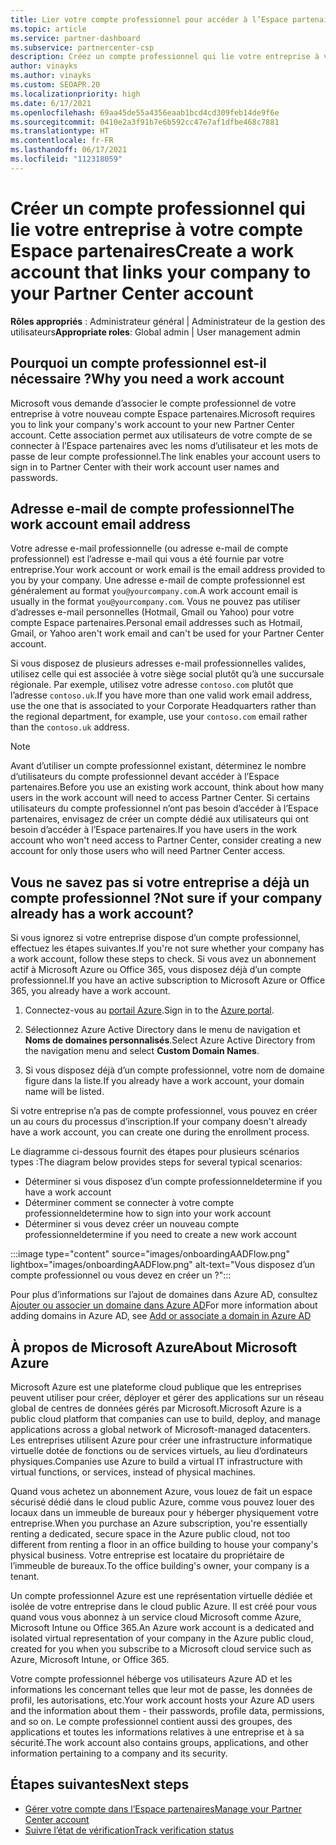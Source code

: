 ```yaml
---
title: Lier votre compte professionnel pour accéder à l’Espace partenaires
ms.topic: article
ms.service: partner-dashboard
ms.subservice: partnercenter-csp
description: Créez un compte professionnel qui lie votre entreprise à votre compte Espace partenaires. Cela permet aux employés de votre entreprise d’accéder à l’Espace partenaires.
author: vinayks
ms.author: vinayks
ms.custom: SEOAPR.20
ms.localizationpriority: high
ms.date: 6/17/2021
ms.openlocfilehash: 69aa45de55a4356eaab1bcd4cd309feb14de9f6e
ms.sourcegitcommit: 0410e2a3f91b7e6b592cc47e7af1dfbe468c7881
ms.translationtype: HT
ms.contentlocale: fr-FR
ms.lasthandoff: 06/17/2021
ms.locfileid: "112318059"
---
```

# <a name="create-a-work-account-that-links-your-company-to-your-partner-center-account"></a><span data-ttu-id="64feb-104">Créer un compte professionnel qui lie votre entreprise à votre compte Espace partenaires</span><span class="sxs-lookup"><span data-stu-id="64feb-104">Create a work account that links your company to your Partner Center account</span></span>

<span data-ttu-id="64feb-105">**Rôles appropriés** : Administrateur général | Administrateur de la gestion des utilisateurs</span><span class="sxs-lookup"><span data-stu-id="64feb-105">**Appropriate roles**: Global admin | User management admin</span></span>

## <a name="why-you-need-a-work-account"></a><span data-ttu-id="64feb-106">Pourquoi un compte professionnel est-il nécessaire ?</span><span class="sxs-lookup"><span data-stu-id="64feb-106">Why you need a work account</span></span>

<span data-ttu-id="64feb-107">Microsoft vous demande d’associer le compte professionnel de votre entreprise à votre nouveau compte Espace partenaires.</span><span class="sxs-lookup"><span data-stu-id="64feb-107">Microsoft requires you to link your company's work account to your new Partner Center account.</span></span> <span data-ttu-id="64feb-108">Cette association permet aux utilisateurs de votre compte de se connecter à l’Espace partenaires avec les noms d’utilisateur et les mots de passe de leur compte professionnel.</span><span class="sxs-lookup"><span data-stu-id="64feb-108">The link enables your account users to sign in to Partner Center with their work account user names and passwords.</span></span>

## <a name="the-work-account-email-address"></a><span data-ttu-id="64feb-109">Adresse e-mail de compte professionnel</span><span class="sxs-lookup"><span data-stu-id="64feb-109">The work account email address</span></span>

<span data-ttu-id="64feb-110">Votre adresse e-mail professionnelle (ou adresse e-mail de compte professionnel) est l’adresse e-mail qui vous a été fournie par votre entreprise.</span><span class="sxs-lookup"><span data-stu-id="64feb-110">Your work account or work email is the email address provided to you by your company.</span></span> <span data-ttu-id="64feb-111">Une adresse e-mail de compte professionnel est généralement au format `you@yourcompany.com`.</span><span class="sxs-lookup"><span data-stu-id="64feb-111">A work account email is usually in the format `you@yourcompany.com`.</span></span> <span data-ttu-id="64feb-112">Vous ne pouvez pas utiliser d’adresses e-mail personnelles (Hotmail, Gmail ou Yahoo) pour votre compte Espace partenaires.</span><span class="sxs-lookup"><span data-stu-id="64feb-112">Personal email addresses such as Hotmail, Gmail, or Yahoo aren't work email and can't be used for your Partner Center account.</span></span>

<span data-ttu-id="64feb-113">Si vous disposez de plusieurs adresses e-mail professionnelles valides, utilisez celle qui est associée à votre siège social plutôt qu’à une succursale régionale. Par exemple, utilisez votre adresse `contoso.com` plutôt que l’adresse `contoso.uk`.</span><span class="sxs-lookup"><span data-stu-id="64feb-113">If you have more than one valid work email address, use the one that is associated to your Corporate Headquarters rather than the regional department, for example, use your `contoso.com` email rather than the `contoso.uk` address.</span></span>

> [!NOTE]  
> <span data-ttu-id="64feb-114">Avant d’utiliser un compte professionnel existant, déterminez le nombre d’utilisateurs du compte professionnel devant accéder à l’Espace partenaires.</span><span class="sxs-lookup"><span data-stu-id="64feb-114">Before you use an existing work account, think about how many users in the work account will need to access Partner Center.</span></span> <span data-ttu-id="64feb-115">Si certains utilisateurs du compte professionnel n’ont pas besoin d’accéder à l’Espace partenaires, envisagez de créer un compte dédié aux utilisateurs qui ont besoin d’accéder à l’Espace partenaires.</span><span class="sxs-lookup"><span data-stu-id="64feb-115">If you have users in the work account who won't need access to Partner Center, consider creating a new account for only those users who will need Partner Center access.</span></span>

## <a name="not-sure-if-your-company-already-has-a-work-account"></a><span data-ttu-id="64feb-116">Vous ne savez pas si votre entreprise a déjà un compte professionnel ?</span><span class="sxs-lookup"><span data-stu-id="64feb-116">Not sure if your company already has a work account?</span></span>

<span data-ttu-id="64feb-117">Si vous ignorez si votre entreprise dispose d’un compte professionnel, effectuez les étapes suivantes.</span><span class="sxs-lookup"><span data-stu-id="64feb-117">If you're not sure whether your company has a work account, follow these steps to check.</span></span> <span data-ttu-id="64feb-118">Si vous avez un abonnement actif à Microsoft Azure ou Office 365, vous disposez déjà d’un compte professionnel.</span><span class="sxs-lookup"><span data-stu-id="64feb-118">If you have an active subscription to Microsoft Azure or Office 365, you already have a work account.</span></span>

1. <span data-ttu-id="64feb-119">Connectez-vous au [portail Azure](https://portal.azure.com).</span><span class="sxs-lookup"><span data-stu-id="64feb-119">Sign in to the [Azure portal](https://portal.azure.com).</span></span>

2. <span data-ttu-id="64feb-120">Sélectionnez Azure Active Directory dans le menu de navigation et **Noms de domaines personnalisés**.</span><span class="sxs-lookup"><span data-stu-id="64feb-120">Select Azure Active Directory from the navigation menu and select **Custom Domain Names**.</span></span>

3. <span data-ttu-id="64feb-121">Si vous disposez déjà d’un compte professionnel, votre nom de domaine figure dans la liste.</span><span class="sxs-lookup"><span data-stu-id="64feb-121">If you already have a work account, your domain name will be listed.</span></span>

<span data-ttu-id="64feb-122">Si votre entreprise n’a pas de compte professionnel, vous pouvez en créer un au cours du processus d’inscription.</span><span class="sxs-lookup"><span data-stu-id="64feb-122">If your company doesn't already have a work account, you can create one during the enrollment process.</span></span>

<span data-ttu-id="64feb-123">Le diagramme ci-dessous fournit des étapes pour plusieurs scénarios types :</span><span class="sxs-lookup"><span data-stu-id="64feb-123">The diagram below provides steps for several typical scenarios:</span></span>

- <span data-ttu-id="64feb-124">Déterminer si vous disposez d’un compte professionnel</span><span class="sxs-lookup"><span data-stu-id="64feb-124">determine if you have a work account</span></span>
- <span data-ttu-id="64feb-125">Déterminer comment se connecter à votre compte professionnel</span><span class="sxs-lookup"><span data-stu-id="64feb-125">determine how to sign into your work account</span></span>
- <span data-ttu-id="64feb-126">Déterminer si vous devez créer un nouveau compte professionnel</span><span class="sxs-lookup"><span data-stu-id="64feb-126">determine if you need to create a new work account</span></span>

:::image type="content" source="images/onboardingAADFlow.png" lightbox="images/onboardingAADFlow.png" alt-text="Vous disposez d’un compte professionnel ou vous devez en créer un ?":::

<span data-ttu-id="64feb-128">Pour plus d’informations sur l’ajout de domaines dans Azure AD, consultez [Ajouter ou associer un domaine dans Azure AD](/azure/active-directory/active-directory-add-domain)</span><span class="sxs-lookup"><span data-stu-id="64feb-128">For more information about adding domains in Azure AD, see [Add or associate a domain in Azure AD](/azure/active-directory/active-directory-add-domain)</span></span>

## <a name="about-microsoft-azure"></a><span data-ttu-id="64feb-129">À propos de Microsoft Azure</span><span class="sxs-lookup"><span data-stu-id="64feb-129">About Microsoft Azure</span></span>

<span data-ttu-id="64feb-130">Microsoft Azure est une plateforme cloud publique que les entreprises peuvent utiliser pour créer, déployer et gérer des applications sur un réseau global de centres de données gérés par Microsoft.</span><span class="sxs-lookup"><span data-stu-id="64feb-130">Microsoft Azure is a public cloud platform that companies can use to build, deploy, and manage applications across a global network of Microsoft-managed datacenters.</span></span> <span data-ttu-id="64feb-131">Les entreprises utilisent Azure pour créer une infrastructure informatique virtuelle dotée de fonctions ou de services virtuels, au lieu d’ordinateurs physiques.</span><span class="sxs-lookup"><span data-stu-id="64feb-131">Companies use Azure to build a virtual IT infrastructure with virtual functions, or services, instead of physical machines.</span></span>

<span data-ttu-id="64feb-132">Quand vous achetez un abonnement Azure, vous louez de fait un espace sécurisé dédié dans le cloud public Azure, comme vous pouvez louer des locaux dans un immeuble de bureaux pour y héberger physiquement votre entreprise.</span><span class="sxs-lookup"><span data-stu-id="64feb-132">When you purchase an Azure subscription, you're essentially renting a dedicated, secure space in the Azure public cloud, not too different from renting a floor in an office building to house your company's physical business.</span></span> <span data-ttu-id="64feb-133">Votre entreprise est locataire du propriétaire de l’immeuble de bureaux.</span><span class="sxs-lookup"><span data-stu-id="64feb-133">To the office building's owner, your company is a tenant.</span></span>

<span data-ttu-id="64feb-134">Un compte professionnel Azure est une représentation virtuelle dédiée et isolée de votre entreprise dans le cloud public Azure. Il est créé pour vous quand vous vous abonnez à un service cloud Microsoft comme Azure, Microsoft Intune ou Office 365.</span><span class="sxs-lookup"><span data-stu-id="64feb-134">An Azure work account is a dedicated and isolated virtual representation of your company in the Azure public cloud, created for you when you subscribe to a Microsoft cloud service such as Azure, Microsoft Intune, or Office 365.</span></span>

<span data-ttu-id="64feb-135">Votre compte professionnel héberge vos utilisateurs Azure AD et les informations les concernant telles que leur mot de passe, les données de profil, les autorisations, etc.</span><span class="sxs-lookup"><span data-stu-id="64feb-135">Your work account hosts your Azure AD users and the information about them - their passwords, profile data, permissions, and so on.</span></span> <span data-ttu-id="64feb-136">Le compte professionnel contient aussi des groupes, des applications et toutes les informations relatives à une entreprise et à sa sécurité.</span><span class="sxs-lookup"><span data-stu-id="64feb-136">The work account also contains groups, applications, and other information pertaining to a company and its security.</span></span>

## <a name="next-steps"></a><span data-ttu-id="64feb-137">Étapes suivantes</span><span class="sxs-lookup"><span data-stu-id="64feb-137">Next steps</span></span>

- [<span data-ttu-id="64feb-138">Gérer votre compte dans l’Espace partenaires</span><span class="sxs-lookup"><span data-stu-id="64feb-138">Manage your Partner Center account</span></span>](partner-center-account-setup.md)
- [<span data-ttu-id="64feb-139">Suivre l’état de vérification</span><span class="sxs-lookup"><span data-stu-id="64feb-139">Track verification status</span></span>](verification-responses.md)
